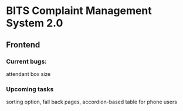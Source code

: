# BITS Complaint Management System 2.0

## Frontend
### Current bugs: 
attendant box size

### Upcoming tasks
sorting option, fall back pages, accordion-based table for phone users